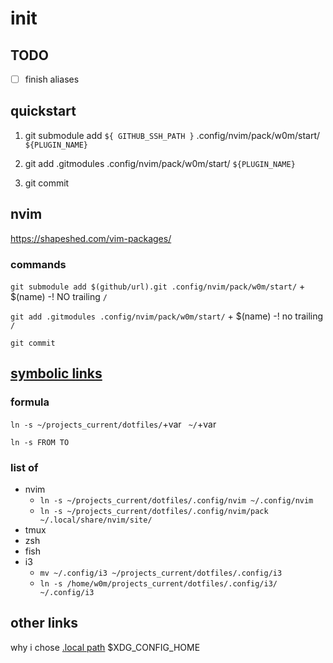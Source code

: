 # init

## TODO

- [ ] finish aliases

## quickstart

1. git submodule add `${ GITHUB_SSH_PATH }` .config/nvim/pack/w0m/start/ `${PLUGIN_NAME}`

2. git add .gitmodules .config/nvim/pack/w0m/start/ `${PLUGIN_NAME}`

3. git commit

## nvim

https://shapeshed.com/vim-packages/

### commands

`git submodule add $(github/url).git .config/nvim/pack/w0m/start/` + $(name) -! NO trailing `/`

`git add .gitmodules .config/nvim/pack/w0m/start/` + $(name) -! no trailing `/`
  
`git commit`


## [symbolic links](https://linuxize.com/post/how-to-create-symbolic-links-in-linux-using-the-ln-command/#creating-symlinks-to-a-directory)
### formula

`ln -s ~/projects_current/dotfiles/`+var ` ~/`+var

`ln -s FROM TO`

### list of 

- nvim
	- `ln -s ~/projects_current/dotfiles/.config/nvim ~/.config/nvim`
	- `ln -s ~/projects_current/dotfiles/.config/nvim/pack ~/.local/share/nvim/site/`
- tmux
- zsh
- fish
- i3
	- `mv ~/.config/i3 ~/projects_current/dotfiles/.config/i3`
	- `ln -s /home/w0m/projects_current/dotfiles/.config/i3/ ~/.config/i3`

## other links

why i chose [.local path](https://stackoverflow.com/questions/48700563/how-do-i-install-plugins-in-neovim-correctly)
$XDG_CONFIG_HOME
